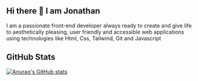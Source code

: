 ## Hi there 👋 I am Jonathan

I am a passionate front-end developer always ready to create and give life to aesthetically pleasing, user friendly and accessible web applications using technologies like Html, Css, Tailwind, Git and Javascript


## GitHub Stats
[![Anurag's GitHub stats](https://github-readme-stats.vercel.app/api?username=Jozz77)](https://github.com/Jozz77/github-readme-stats)


<!--
**Jozz77/Jozz77** is a ✨ _special_ ✨ repository because its `README.md` (this file) appears on your GitHub profile.

Here are some ideas to get you started:

- 🔭 I’m currently working on ...
- 🌱 I’m currently learning ...
- 👯 I’m looking to collaborate on ...
- 🤔 I’m looking for help with ...
- 💬 Ask me about ...
- 📫 How to reach me: ...
- 😄 Pronouns: ...
- ⚡ Fun fact: ...
-->
